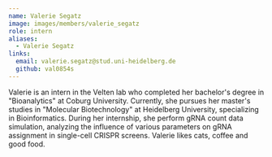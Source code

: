 ```yaml
---
name: Valerie Segatz
image: images/members/valerie_segatz
role: intern
aliases:
  - Valerie Segatz
links:
  email: valerie.segatz@stud.uni-heidelberg.de
  github: val0854s
---
```


Valerie is an intern in the Velten lab who completed her bachelor's degree in "Bioanalytics" at Coburg University. Currently, she pursues her master's studies in "Molecular Biotechnology" at Heidelberg University, specializing in Bioinformatics.
During her internship, she perform gRNA count data simulation, analyzing the influence of various parameters on gRNA assignment in single-cell CRISPR screens.
Valerie likes cats, coffee and good food.
